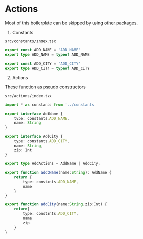 # Actions

Most of this boilerplate can be skipped by using [other packages.](https://www.npmjs.com/package/redux-actions)

1. Constants

`src/constants/index.tsx`
```typescript
export const ADD_NAME = 'ADD_NAME'
export type ADD_NAME = typeof ADD_NAME

export const ADD_CITY = 'ADD_CITY'
export type ADD_CITY = typeof ADD_CITY
```

2. Actions

These function as pseudo constructors

`src/actions/index.tsx`
```typescript
import * as constants from '../constants'

export interface AddName {
    type: constants.ADD_NAME,
    name: String
}

export interface AddCity {
    type: constants.ADD_CITY,
    name: String,
    zip: Int
}

export type AddActions = AddName | AddCity;

export function addtName(name:String): AddName {
    return {
        type: constants.ADD_NAME,
        name
    }
}

export function addCity(name:String,zip:Int) {
    return{
        type: constants.ADD_CITY,
        name
        zip
    }
}
```